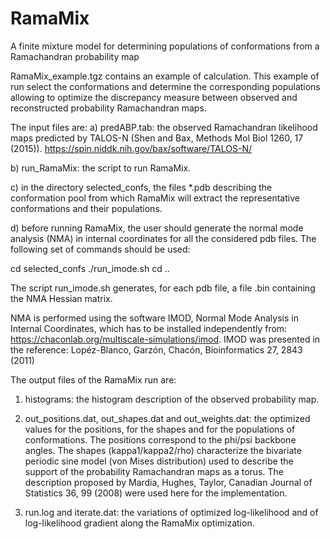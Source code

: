 # RamaMix
A finite mixture model for determining populations of conformations from a Ramachandran probability map


RamaMix_example.tgz contains an example of calculation. 
This example of run select the conformations and determine the corresponding populations allowing to optimize
the discrepancy measure between observed and reconstructed probability Ramachandran maps.

The input files are:
a) predABP.tab: the observed Ramachandran likelihood maps predicted 
by TALOS-N (Shen and Bax, Methods Mol Biol 1260, 17 (2015)).
https://spin.niddk.nih.gov/bax/software/TALOS-N/

b) run_RamaMix: the script to run RamaMix.

c) in the directory selected_confs, the files *.pdb describing the
conformation pool from which RamaMix will extract the representative
conformations and their populations.

d) before running RamaMix, the user should generate the normal mode
analysis (NMA) in internal coordinates for all the considered pdb files.
The following set of commands should be used:

cd selected_confs
./run_imode.sh
cd ..

The script run_imode.sh generates, for each pdb file, a file .bin containing
the NMA Hessian matrix.

NMA is performed using the software IMOD, Normal Mode Analysis in Internal
Coordinates, which has to be installed independently from:
https://chaconlab.org/multiscale-simulations/imod.
IMOD was presented in the reference:
Lopéz-Blanco, Garzón, Chacón, Bioinformatics 27, 2843 (2011)

The output files of the RamaMix run are:
1) histograms: the histogram description of the observed probability map.

2) out_positions.dat, out_shapes.dat and out_weights.dat: the optimized
values for the positions, for the shapes and for the populations of conformations.
The positions correspond to the phi/psi backbone angles.
The shapes (kappa1/kappa2/rho) characterize the bivariate periodic sine model
(von Mises distribution) used to describe the support of the probability
Ramachandran maps as a torus. The description proposed by
Mardia, Hughes, Taylor, Canadian Journal of Statistics 36, 99 (2008)
were used here for the implementation.

3) run.log and iterate.dat: the variations of optimized log-likelihood and
of log-likelihood gradient along the RamaMix optimization.

